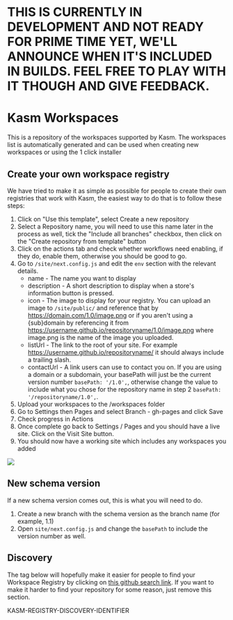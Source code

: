 # THIS IS CURRENTLY IN DEVELOPMENT AND NOT READY FOR PRIME TIME YET, WE'LL ANNOUNCE WHEN IT'S INCLUDED IN BUILDS. FEEL FREE TO PLAY WITH IT THOUGH AND GIVE FEEDBACK.

# Kasm Workspaces

This is a repository of the workspaces supported by Kasm. The workspaces list is automatically generated and can be used when creating new workspaces or using the 1 click installer

## Create your own workspace registry

We have tried to make it as simple as possible for people to create their own registries that work with Kasm, the easiest way to do that is to follow these steps:

1. Click on "Use this template", select Create a new repository
1. Select a Repository name, you will need to use this name later in the process as well, tick the "Include all branches" checkbox, then click on the "Create repository from template" button
1. Click on the actions tab and check whether workflows need enabling, if they do, enable them, otherwise you should be good to go.
1. Go to `/site/next.config.js` and edit the `env` section with the relevant details. 
    * name - The name you want to display
    * description - A short description to display when a store's information button is pressed.
    * icon - The image to display for your registry. You can upload an image to `/site/public/` and reference that by https://domain.com/1.0/image.png or if you aren't using a {sub}domain by referencing it from https://username.github.io/repositoryname/1.0/image.png where image.png is the name of the image you uploaded.
    * listUrl - The link to the root of your site. For example https://username.github.io/repositoryname/ it should always include a trailing slash.
    * contactUrl - A link users can use to contact you on.
If you are using a domain or a subdomain, your basePath will just be the current version number `basePath: '/1.0',`, otherwise change the value to include what you chose for the repository name in step 2 `basePath: '/repositoryname/1.0',`.
1. Upload your workspaces to the /workspaces folder
1. Go to Settings then Pages and select Branch - gh-pages and click Save
1. Check progress in Actions
1. Once complete go back to Settings / Pages and you should have a live site. Click on the Visit Site button.
1. You should now have a working site which includes any workspaces you added

[![](https://cdn.loom.com/sessions/thumbnails/256fac3d2bbb422b8e779ac1c8244d33-00001.gif)](https://www.loom.com/share/256fac3d2bbb422b8e779ac1c8244d33 "")

## New schema version

If a new schema version comes out, this is what you will need to do.

1. Create a new branch with the schema version as the branch name (for example, 1.1)
1. Open `site/next.config.js` and change the `basePath` to include the version number as well.

## Discovery

The tag below will hopefully make it easier for people to find your Workspace Registry by clicking on [this github search link](https://github.com/search?q=in%3Areadme+sort%3Aupdated+-user%3Akasmtech+%22KASM-REGISTRY-DISCOVERY-IDENTIFIER%22&type=repositories). If you want to make it harder to find your repository for some reason, just remove this section.

KASM-REGISTRY-DISCOVERY-IDENTIFIER